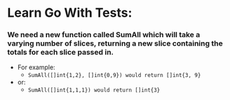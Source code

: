 # Learn Go With Tests:
### We need a new function called SumAll which will take a varying number of slices, returning a new slice containing the totals for each slice passed in.

* For example:
    - `SumAll([]int{1,2}, []int{0,9}) would return []int{3, 9}`
* or:
    - `SumAll([]int{1,1,1}) would return []int{3}`